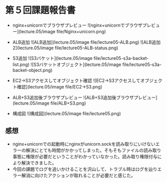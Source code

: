 # 第５回課題報告書
- nginx+unicornでブラウザプレビュー
![nginx+unicornでブラウザプレビュー](lecture.05/image file/Nginx+unicorn.png)

- ALB追加
![ALB追加](lecture.05/image file/lecture05-ALB.png)
![ALB追加2](lecture.05/image file/lecture05-ALB-status.png)

- S3追加
![S3バケット](lecture.05/image file/lecture05-s3a-backet-list.png)
![S3バケットオブジェクト](lecture.05/image file/lecture05-s3a-backet-object.png)

- EC2→S3アクセスしてオブジェクト確認
![EC2→S3アクセスしてオブジェクト確認](lecture.05/image file/EC2→S3.png)

- ALB+S3追加後ブラウザプレビュー
![ALB+S3追加後ブラウザプレビュー](lecture.05/image file/ALB+S3.png)

- 構成図
![構成図](lecture.05/image file/lecture05.png)


## 感想
- nginx+unicornでの起動時にnginxがunicorn.sockを読み取りにいけないエラーの解決にとても時間がかかってしまった。そもそもファイルの読み取り事態に権限が必要だということがわかっていなかった。読み取り権限付与により解決できました。
- 今回の課題でログを追いかけることを沢山して、トラブル時はログを辿りエラー解消に向けたアクションが取れることが必要だと感じた。

